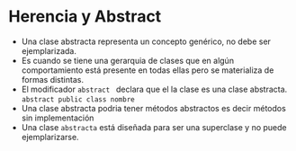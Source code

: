 # Herencia y Abstract 

- Una clase abstracta representa un concepto genérico, no debe ser ejemplarizada.
- Es cuando se tiene una gerarquia de clases que en algún comportamiento está presente en todas ellas pero se materializa de formas distintas.
- El modificador `abstract ` declara que el la clase es una clase abstracta. `abstract public class nombre`
- Una clase abstracta podria tener métodos abstractos es decir métodos sin implementación
- Una clase `abstracta` está diseñada para ser una superclase y no puede ejemplarizarse.